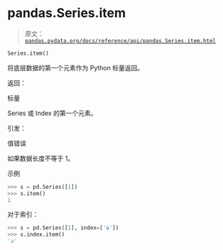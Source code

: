 # pandas.Series.item

> 原文：[`pandas.pydata.org/docs/reference/api/pandas.Series.item.html`](https://pandas.pydata.org/docs/reference/api/pandas.Series.item.html)

```py
Series.item()
```

将底层数据的第一个元素作为 Python 标量返回。

返回：

标量

Series 或 Index 的第一个元素。

引发：

值错误

如果数据长度不等于 1。

示例

```py
>>> s = pd.Series([1])
>>> s.item()
1 
```

对于索引：

```py
>>> s = pd.Series([1], index=['a'])
>>> s.index.item()
'a' 
```

